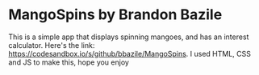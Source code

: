 # MangoSpins by Brandon Bazile
This is a simple app that displays spinning mangoes, and has an interest calculator. Here's the link: https://codesandbox.io/s/github/bbazile/MangoSpins. I used HTML, CSS and JS to make this, hope you enjoy
